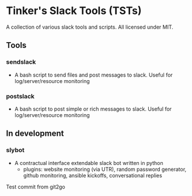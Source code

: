 # Tinker's Slack Tools (TSTs) #

A collection of various slack tools and scripts. All licensed under MIT.


## Tools ##
### sendslack ###
* A bash script to send files and post messages to slack. Useful for log/server/resource monitoring
### postslack ###
* A bash script to post simple or rich messages to slack. Useful for log/server/resource monitoring

## In development ##
### slybot ###
* A contractual interface extendable slack bot written in python
    * plugins: website monitoring (via UTR), random password generator, github monitoring, ansible kickoffs, conversational replies

Test commit from git2go